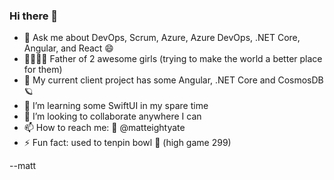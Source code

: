 ### Hi there 👋

- 💬 Ask me about DevOps, Scrum, Azure, Azure DevOps, .NET Core, Angular, and React 😄
- 👨‍👩‍👧‍👧 Father of 2 awesome girls (trying to make the world a better place for them)
- 🔭 My current client project has some Angular, .NET Core and CosmosDB 🪐
- 🌱 I’m learning some SwiftUI in my spare time
- 👯 I’m looking to collaborate anywhere I can
- 📫 How to reach me: 🐤 @matteightyate
- ⚡ Fun fact: used to tenpin bowl 🎳 (high game 299)

--matt

